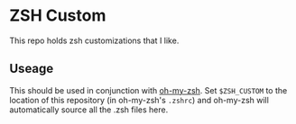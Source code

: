 # ZSH Custom

This repo holds zsh customizations that I like. 

## Useage

This should be used in conjunction with [oh-my-zsh](https://github.com/robbyrussell/oh-my-zsh).
Set `$ZSH_CUSTOM` to the location of this repository (in oh-my-zsh's `.zshrc`) and oh-my-zsh will automatically source all the .zsh files here.

